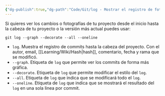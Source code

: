 ```yaml
---
{"dg-publish":true,"dg-path":"Code/Git/log - Mostrar el registro de fotografías del proyecto en Git.md","permalink":"/code/git/log-mostrar-el-registro-de-fotografias-del-proyecto-en-git/","created":"2024-03-27T16:18","updated":"2024-03-29T18:52"}
---
```


Si quieres ver los cambios o fotografías de tu proyecto desde el inicio hasta la cabeza de tu proyecto o la versión más actual puedes usar: 
```shell
git log --graph --decorate --all --oneline
```
- `log`. Muestra el registro de commits hasta la cabeza del proyecto. Con el autor, email, [[Learning/Wiki/Hash\|hash]], comentario, fecha y rama que se modificó.
- `--graph`. Etiqueta de `log` que permite ver los commits de forma más gráfica.
- `--decorate`. Etiqueta de `log` que permite modificar el estilo del `log`.
- `--all`. Etiqueta de `log` que indica que se modificará todo el `log`.
- `--oneline`. Etiqueta de `log` que indica que se mostrará el resultado del `log` en una sola linea por commit.
